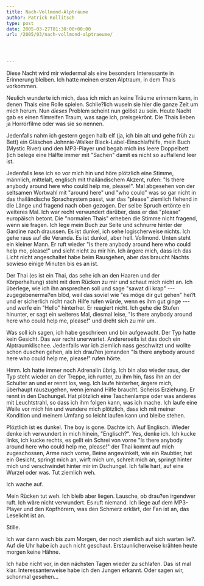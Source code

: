 ```yaml
---
title: Nach-Vollmond-Alpträume
author: Patrick Kollitsch
type: post
date: 2005-03-27T01:30:00+00:00
url: /2005/03/nach-vollmond-alptraeume/




---
```

Diese Nacht wird mir wiedermal als eine besonders Interessante in Erinnerung bleiben. Ich hatte meinen ersten Alptraum, in dem Thais vorkommen. 

Neulich wunderte ich mich, dass ich mich an keine Träume erinnern kann, in denen Thais eine Rolle spielen. Schlie?lich wuseln sie hier die ganze Zeit um mich herum. Nun _dieses_ Problem scheint nun gelöst zu sein. Heute Nacht gab es einen filmreifen Traum, was sage ich, preisgekrönt. Die Thais lieben ja Horrorfilme oder was sie so nennen.

Jedenfalls nahm ich gestern gegen halb elf (ja, ich bin alt und gehe früh zu Bett) ein Gläschen Johnnie-Walker Black-Label-Einschlafhilfe, mein Buch (Mystic River) und den MP3-Player und begab mich ins leere Doppelbett (ich belege eine Hälfte immer mit "Sachen" damit es nicht so auffallend leer ist.

Jedenfalls lese ich so vor mich hin und höre plötzlich eine Stimme, männlich, mittelalt, englisch mit thailändischem Akzent, rufen: "Is there anybody around here who could help me, please!". Mal abgesehen von der seltsamen Wortwahl mit "around here" und "who could" was so gar nicht in das thailändische Sprachsystem passt, war das "please" ziemlich flehend in die Länge und fragend nach oben gezogen. Der selbe Spruch ertönte ein weiteres Mal. Ich war recht verwundert darüber, dass er das "please" europäisch betont. Die "normalen Thais" erheben die Stimme nicht fragend, wenn sie fragen. Ich lege mein Buch zur Seite und schnurre hinter der Gardine nach draussen. Es ist dunkel, ich sehe logischerweise nichts. Ich gehe raus auf die Veranda. Es ist dunkel, aber hell. Vollmond. Unten steht ein kleiner Mann. Er ruft wieder "Is there anybody around here who could help me, please!" und sieht nicht zu mir hin. Ich ärgere mich, dass ich das Licht nicht angeschaltet habe beim Rausgehen, aber das braucht Nachts sowieso einige Minuten bis es an ist.

Der Thai (es ist ein Thai, das sehe ich an den Haaren und der Körperhaltung) steht mit dem Rücken zu mir und schaut mich nicht an. Ich überlege, wie ich ihn ansprechen soll und sage "sawat dii krap" --- zugegebenerma?en blöd, weil das soviel wie "es möge dir gut gehen" hei?t und er sicherlich nicht nach Hilfe rufen würde, wenn es ihm gut ginge --- und werfe ein "Hello" hinterher. Er reagiert nicht. Ich gehe die Stufen hinunter, er sagt ein weiteres Mal, diesmal leise, "Is there anybody around here who could help me, please!" und dreht sich zu mir um.

Was soll ich sagen, ich habe geschrieen und bin aufgewacht. Der Typ hatte kein Gesicht. Das war recht unerwartet. Andererseits ist das doch ein Alptraumklischee. Jedenfalls war ich ziemlich nass geschwitzt und wollte schon duschen gehen, als ich drau?en jemanden "Is there anybody around here who could help me, please!" rufen hörte.

Hmm. Ich hatte immer noch Adrenalin übrig. Ich bin also wieder raus, der Typ steht wieder an der Treppe, ich runter, zu ihm hin, fass ihn an der Schulter an und er rennt los, weg. Ich laufe hinterher, ärgere mich, überhaupt rauszugehen, wenn jemand Hilfe braucht. Scheiss Erziehung. Er rennt in den Dschungel. Hat plötzlich eine Taschenlampe oder was anderes mit Leuchtstrahl, so dass ich ihm folgen kann, was ich mache. Ich laufe eine Weile vor mich hin und wundere mich plötzlich, dass ich mit meiner Kondition und meinem Umfang so leicht laufen kann und bleibe stehen. 

Plöztlich ist es dunkel. The boy is gone. Dachte ich. Auf Englisch. Wieder denke ich verwundert in mich hinein, "Englisch?". Yes, denke ich. Ich kucke links, ich kucke rechts, es gellt ein Schrei von vorne "Is there anybody around here who could help me, please!" der Thai kommt auf mich zugeschossen, Arme nach vorne, Beine angewinkelt, wie ein Raubtier, hat ein Gesicht, springt mich an, wirft mich um, schreit mich an, springt hinter mich und verschwindet hinter mir im Dschungel. Ich falle hart, auf eine Wurzel oder was. Tut ziemlich weh. 

Ich wache auf.

Mein Rücken tut weh. Ich bleib aber liegen. Lausche, ob drau?en irgendwer ruft. Ich wäre nicht verwundert. Es ruft niemand. Ich liege auf dem MP3-Player und den Kopfhörern, was den Schmerz erklärt, der Fan ist an, das Leselicht ist an.

Stille. 

Ich war dann wach bis zum Morgen, der noch ziemlich auf sich warten lie?. Auf die Uhr habe ich auch nicht geschaut. Erstaunlicherweise krähten heute morgen keine Hähne.

Ich habe nicht vor, in den nächsten Tagen wieder zu schlafen. Das ist mal klar. Interessanterweise habe ich den Jungen erkannt. Oder sagen wir, schonmal gesehen...